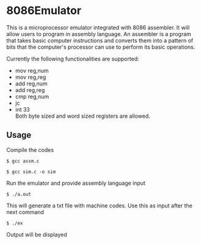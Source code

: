 # 8086Emulator #

This is a microprocessor emulator integrated with 8086 assembler. It will allow users to program in assembly language. An assembler is a program that takes basic computer instructions and converts them into a pattern of bits that the computer's processor can use to perform its basic operations.

Currently the following functionalities are supported:
* mov reg,num
* mov reg,reg
* add reg,num
* add reg,reg
* cmp reg,num
* jc
* int 33  
Both byte sized and word sized registers are allowed.

## Usage ##
  
Compile the codes
   
    $ gcc assm.c
   
    $ gcc sim.c -o sim

Run the emulator and provide assembly language input
   
    $ ./a.out
    
This will generate a txt file with machine codes. Use this as input after the next command
   
    $ ./ex
    
Output will be displayed
